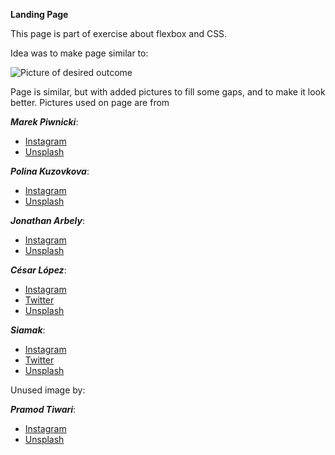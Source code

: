 **Landing Page**


This page is part of exercise about flexbox and CSS. 

Idea was to make page similar to: 

![Picture of desired outcome](https://cdn.statically.io/gh/TheOdinProject/curriculum/81a5d553f4073e593d23a6ab00d50eef8620796d/foundations/html_css/project/imgs/01.png
)

Page is similar, but with added pictures to fill some gaps, and to make it look better.
Pictures used on page are from 

***Marek Piwnicki***:    
+ [Instagram](https://www.instagram.com/marekpiwnicki/)
+ [Unsplash](https://unsplash.com/@marekpiwnicki)

***Polina Kuzovkova***:  
+ [Instagram](https://www.instagram.com/p_kuzovkova/)
+ [Unsplash](https://unsplash.com/@p_kuzovkova)

***Jonathan Arbely***:   
+ [Instagram](https://www.instagram.com/disruptpreneur/)
+ [Unsplash](https://unsplash.com/@jonathanarbely) 

***César López***:       
+ [Instagram](https://www.instagram.com/Kayzar94/)
+ [Twitter](https://twitter.com/Kayzar94)
+ [Unsplash](https://unsplash.com/@kayzar94)

***Siamak***:            
+ [Instagram](https://www.instagram.com/siamak.arts/)
+ [Twitter](https://twitter.com/sia_mac)
+ [Unsplash](https://unsplash.com/@onlysiamak)


Unused image by:

***Pramod Tiwari***:     
+ [Instagram](https://www.instagram.com/theskywas.pink/)
+ [Unsplash](https://unsplash.com/@pramodtiwari)
